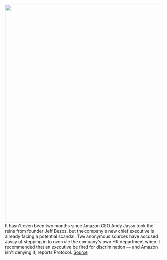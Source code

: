 <img src='https://cdn.vox-cdn.com/thumbor/BMHmhQubgkUkOY7GwRfTPHdlznY=/0x0:4000x2667/1200x800/filters:focal(969x857:1609x1497)/cdn.vox-cdn.com/uploads/chorus_image/image/69805109/670451714.0.jpg' width='700px' /><br/>
It hasn't even been two months since Amazon CEO Andy Jassy took the reins from founder Jeff Bezos, but the company's new chief executive is already facing a potential scandal. Two anonymous sources have accused Jassy of stepping in to overrule the company's own HR department when it recommended that an executive be fired for discrimination — and Amazon isn't denying it, reports Protocol.
<a href='https://www.theverge.com/2021/9/1/22652722/amazon-ceo-andy-jassy-joshua-burgin-aws-discrimination-hr-termination'> Source <a/>